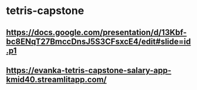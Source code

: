 # tetris-capstone

## https://docs.google.com/presentation/d/13Kbf-bc8ENqT27BmccDnsJ5S3CFsxcE4/edit#slide=id.p1
## https://evanka-tetris-capstone-salary-app-kmid40.streamlitapp.com/
